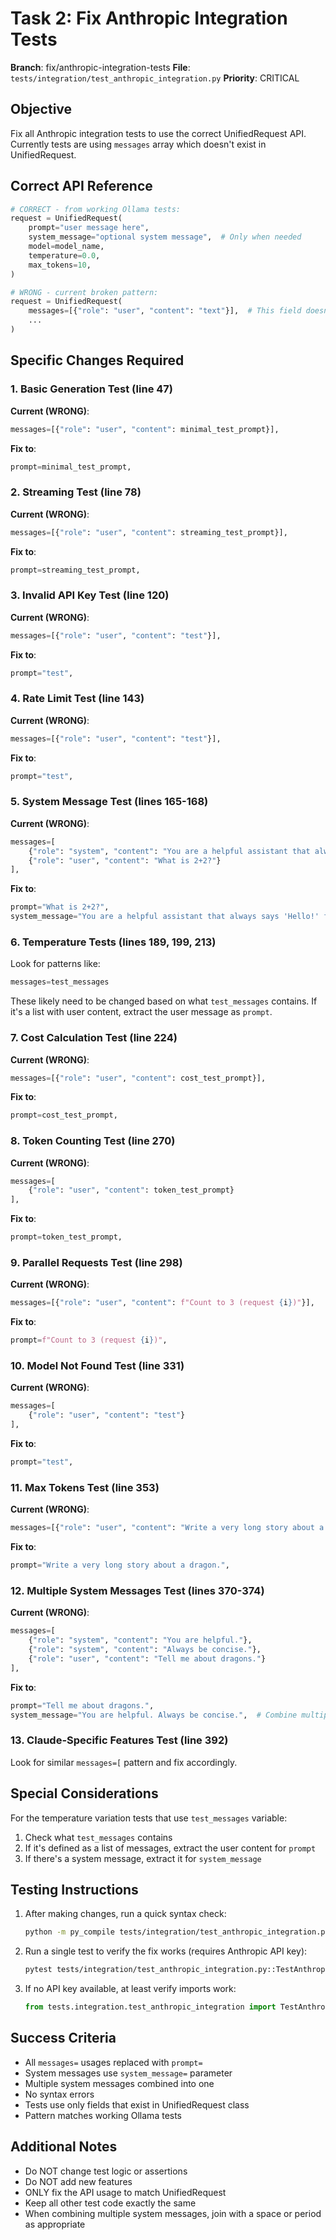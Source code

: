 # Task 2: Fix Anthropic Integration Tests

**Branch**: fix/anthropic-integration-tests
**File**: `tests/integration/test_anthropic_integration.py`
**Priority**: CRITICAL

## Objective
Fix all Anthropic integration tests to use the correct UnifiedRequest API. Currently tests are using `messages` array which doesn't exist in UnifiedRequest.

## Correct API Reference
```python
# CORRECT - from working Ollama tests:
request = UnifiedRequest(
    prompt="user message here",
    system_message="optional system message",  # Only when needed
    model=model_name,
    temperature=0.0,
    max_tokens=10,
)

# WRONG - current broken pattern:
request = UnifiedRequest(
    messages=[{"role": "user", "content": "text"}],  # This field doesn't exist!
    ...
)
```

## Specific Changes Required

### 1. Basic Generation Test (line 47)
**Current (WRONG)**:
```python
messages=[{"role": "user", "content": minimal_test_prompt}],
```
**Fix to**:
```python
prompt=minimal_test_prompt,
```

### 2. Streaming Test (line 78)
**Current (WRONG)**:
```python
messages=[{"role": "user", "content": streaming_test_prompt}],
```
**Fix to**:
```python
prompt=streaming_test_prompt,
```

### 3. Invalid API Key Test (line 120)
**Current (WRONG)**:
```python
messages=[{"role": "user", "content": "test"}],
```
**Fix to**:
```python
prompt="test",
```

### 4. Rate Limit Test (line 143)
**Current (WRONG)**:
```python
messages=[{"role": "user", "content": "test"}],
```
**Fix to**:
```python
prompt="test",
```

### 5. System Message Test (lines 165-168)
**Current (WRONG)**:
```python
messages=[
    {"role": "system", "content": "You are a helpful assistant that always says 'Hello!' first."},
    {"role": "user", "content": "What is 2+2?"}
],
```
**Fix to**:
```python
prompt="What is 2+2?",
system_message="You are a helpful assistant that always says 'Hello!' first.",
```

### 6. Temperature Tests (lines 189, 199, 213)
Look for patterns like:
```python
messages=test_messages
```
These likely need to be changed based on what `test_messages` contains. If it's a list with user content, extract the user message as `prompt`.

### 7. Cost Calculation Test (line 224)
**Current (WRONG)**:
```python
messages=[{"role": "user", "content": cost_test_prompt}],
```
**Fix to**:
```python
prompt=cost_test_prompt,
```

### 8. Token Counting Test (line 270)
**Current (WRONG)**:
```python
messages=[
    {"role": "user", "content": token_test_prompt}
],
```
**Fix to**:
```python
prompt=token_test_prompt,
```

### 9. Parallel Requests Test (line 298)
**Current (WRONG)**:
```python
messages=[{"role": "user", "content": f"Count to 3 (request {i})"}],
```
**Fix to**:
```python
prompt=f"Count to 3 (request {i})",
```

### 10. Model Not Found Test (line 331)
**Current (WRONG)**:
```python
messages=[
    {"role": "user", "content": "test"}
],
```
**Fix to**:
```python
prompt="test",
```

### 11. Max Tokens Test (line 353)
**Current (WRONG)**:
```python
messages=[{"role": "user", "content": "Write a very long story about a dragon."}],
```
**Fix to**:
```python
prompt="Write a very long story about a dragon.",
```

### 12. Multiple System Messages Test (lines 370-374)
**Current (WRONG)**:
```python
messages=[
    {"role": "system", "content": "You are helpful."},
    {"role": "system", "content": "Always be concise."},
    {"role": "user", "content": "Tell me about dragons."}
],
```
**Fix to**:
```python
prompt="Tell me about dragons.",
system_message="You are helpful. Always be concise.",  # Combine multiple system messages
```

### 13. Claude-Specific Features Test (line 392)
Look for similar `messages=[` pattern and fix accordingly.

## Special Considerations

For the temperature variation tests that use `test_messages` variable:
1. Check what `test_messages` contains
2. If it's defined as a list of messages, extract the user content for `prompt`
3. If there's a system message, extract it for `system_message`

## Testing Instructions

1. After making changes, run a quick syntax check:
   ```bash
   python -m py_compile tests/integration/test_anthropic_integration.py
   ```

2. Run a single test to verify the fix works (requires Anthropic API key):
   ```bash
   pytest tests/integration/test_anthropic_integration.py::TestAnthropicIntegration::test_basic_generation -xvs
   ```

3. If no API key available, at least verify imports work:
   ```python
   from tests.integration.test_anthropic_integration import TestAnthropicIntegration
   ```

## Success Criteria

- All `messages=` usages replaced with `prompt=`
- System messages use `system_message=` parameter
- Multiple system messages combined into one
- No syntax errors
- Tests use only fields that exist in UnifiedRequest class
- Pattern matches working Ollama tests

## Additional Notes

- Do NOT change test logic or assertions
- Do NOT add new features
- ONLY fix the API usage to match UnifiedRequest
- Keep all other test code exactly the same
- When combining multiple system messages, join with a space or period as appropriate